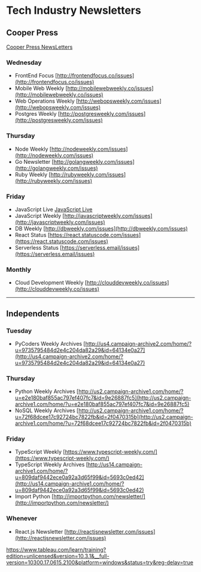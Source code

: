 # Tech Industry Newsletters

## Cooper Press 

[Cooper Press NewsLetters](https://cooperpress.com/publications/#newsletters)

### Wednesday
- FrontEnd Focus [http://frontendfocus.co/issues](http://frontendfocus.co/issues)
- Mobile Web Weekly [http://mobilewebweekly.co/issues](http://mobilewebweekly.co/issues)
- Web Operations Weekly [http://webopsweekly.com/issues](http://webopsweekly.com/issues)
- Postgres Weekly [http://postgresweekly.com/issues](http://postgresweekly.com/issues)

### Thursday
- Node Weekly [http://nodeweekly.com/issues](http://nodeweekly.com/issues)
- Go Newsletter [http://golangweekly.com/issues](http://golangweekly.com/issues)
- Ruby Weekly [http://rubyweekly.com/issues](http://rubyweekly.com/issues)

### Friday
- JavaScript Live [JavaScript Live](https://jslive.com/)
- JavaScript Weekly [http://javascriptweekly.com/issues](http://javascriptweekly.com/issues)
- DB Weekly [http://dbweekly.com/issues](http://dbweekly.com/issues)
- React Status [https://react.statuscode.com/issues](https://react.statuscode.com/issues)
- Serverless Status [https://serverless.email/issues](https://serverless.email/issues)

### Monthly
- Cloud Development Weekly [http://clouddevweekly.co/issues](http://clouddevweekly.co/issues)

___

## Independents

### Tuesday
- PyCoders Weekly Archives [http://us4.campaign-archive2.com/home/?u=9735795484d2e4c204da82a29&id=64134e0a27](http://us4.campaign-archive2.com/home/?u=9735795484d2e4c204da82a29&id=64134e0a27)

### Thursday
- Python Weekly Archives [http://us2.campaign-archive1.com/home/?u=e2e180baf855ac797ef407fc7&id=9e26887fc5](http://us2.campaign-archive1.com/home/?u=e2e180baf855ac797ef407fc7&id=9e26887fc5)
- NoSQL Weekly Archives [http://us2.campaign-archive1.com/home/?u=72f68dcee17c92724bc7822fb&id=2f0470315b](http://us2.campaign-archive1.com/home/?u=72f68dcee17c92724bc7822fb&id=2f0470315b)

### Friday
- TypeScript Weekly [https://www.typescript-weekly.com/](https://www.typescript-weekly.com/)
- TypeScript Weekly Archives [http://us14.campaign-archive1.com/home/?u=809daf9442ece0a92a3d65f99&id=5693c0ed42](http://us14.campaign-archive1.com/home/?u=809daf9442ece0a92a3d65f99&id=5693c0ed42)
- Import Python [http://importpython.com/newsletter/](http://importpython.com/newsletter/)

### Whenever
- React.js Newsletter [http://reactjsnewsletter.com/issues](http://reactjsnewsletter.com/issues)


https://www.tableau.com/learn/training?edition=unlicensed&version=10.3.1&__full-version=10300.17.0615.2100&platform=windows&status=try&reg-delay=true
